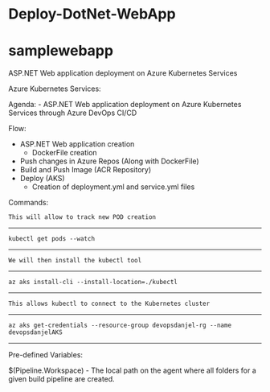# Deploy-DotNet-WebApp
# samplewebapp
ASP.NET Web application deployment on Azure Kubernetes Services

Azure Kubernetes Services:

Agenda:
	- ASP.NET Web application deployment on Azure Kubernetes Services
		through Azure DevOps CI/CD

Flow:

- ASP.NET Web application creation
	- DockerFile creation
- Push changes in Azure Repos (Along with DockerFile)
- Build and Push Image (ACR Repository)
- Deploy (AKS)
	- Creation of deployment.yml and service.yml files

Commands:

	This will allow to track new POD creation
---
	kubectl get pods --watch
---
 	We will then install the kubectl tool
---
	az aks install-cli --install-location=./kubectl
---
	This allows kubectl to connect to the Kubernetes cluster
---
	az aks get-credentials --resource-group devopsdanjel-rg --name devopsdanjelAKS 
---
Pre-defined Variables:

$(Pipeline.Workspace)
	- The local path on the agent where all folders for a given build pipeline are created.
